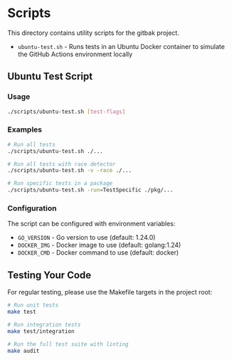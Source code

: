 # Scripts

This directory contains utility scripts for the gitbak project.

- `ubuntu-test.sh` - Runs tests in an Ubuntu Docker container to simulate the GitHub Actions environment locally

## Ubuntu Test Script

### Usage

```bash
./scripts/ubuntu-test.sh [test-flags]
```

### Examples

```bash
# Run all tests
./scripts/ubuntu-test.sh ./...

# Run all tests with race detector
./scripts/ubuntu-test.sh -v -race ./...

# Run specific tests in a package
./scripts/ubuntu-test.sh -run=TestSpecific ./pkg/...
```

### Configuration

The script can be configured with environment variables:
- `GO_VERSION` - Go version to use (default: 1.24.0)
- `DOCKER_IMG` - Docker image to use (default: golang:1.24)
- `DOCKER_CMD` - Docker command to use (default: docker)

## Testing Your Code

For regular testing, please use the Makefile targets in the project root:

```bash
# Run unit tests
make test

# Run integration tests
make test/integration

# Run the full test suite with linting
make audit
```
